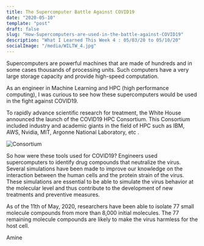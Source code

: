 ```yaml
---
title: The Supercomputer Battle Against COVID19
date: "2020-05-10"
template: "post"
draft: false
slug: "How-Supercomputers-are-used-in-the-battle-against-COVID19"
description: "What I Learned This Week 4 : 05/03/20 to 05/10/20"
socialImage: "/media/WILTW_4.jpg"
---
```


Supercomputers are powerful machines that are made of hundreds and in some cases thousands of processing units. Such computers have a very large storage capacity and provide high-speed computation.

As an engineer in Machine Learning and HPC (high performance computing), I was curious to see how these supercomputers would be used in the fight against COVID19.

To rapidly advance scientific research for treatment, the White House announced the launch of the COVID19 HPC Consortium. This Consortium included industry and academic giants in the field of HPC such as IBM, AWS, Nvidia, MIT, Argonne National Laboratory, etc .

![Consortium](/media/WILTW_4.jpg)

So how were these tools used for COVID19?
Engineers used supercomputers to identify drug compounds that neutralize the virus. Several simulations have been made to improve our knowledge on the interaction between the human cells and the protein strain of the virus.
These simulations are essential to be able to simulate the virus behavior at the molecular level and thus contribute to the development of new treatments and preventive measures.

As of the 11th of May, 2020, researchers have been able to isolate 77 small molecule compounds from more than 8,000 initial molecules. The 77 remaining molecule compounds are likely to make the virus harmless for the host cell.

Amine
